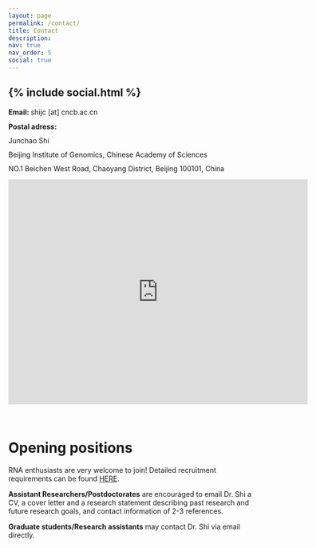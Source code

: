 ```yaml
---
layout: page
permalink: /contact/
title: Contact
description: 
nav: true
nav_order: 5
social: true 
---
```


<div class="social text-left">
    <h2>{% include social.html %}</h2>
</div>

<div>
    <p><b>Email: </b>shijc [at] cncb.ac.cn</p>
    <p style="line-height: 1.0em;"><b>Postal adress:</b></p>
    <p style="line-height: 1.0em;">Junchao Shi</p>
    <p style="line-height: 1.0em;">Beijing Institute of Genomics, Chinese Academy of Sciences</p>
    <p style="line-height: 1.0em;">NO.1 Beichen West Road, Chaoyang District, Beijing 100101, China</p>
</div>    

<iframe src="https://www.google.com/maps/embed?pb=!1m18!1m12!1m3!1d11876.981003058912!2d116.37543217674958!3d40.00284890105729!2m3!1f0!2f0!3f0!3m2!1i1024!2i768!4f13.1!3m3!1m2!1s0x0%3A0x92989edd0f47ee96!2zNDDCsDAwJzE4LjkiTiAxMTbCsDIzJzA3LjgiRQ!5e0!3m2!1sen-US!2sus!4v1675657013129!5m2!1sen-US!2sus" width="600" height="450" style="border:0;" allowfullscreen="" loading="lazy" referrerpolicy="no-referrer-when-downgrade"></iframe>

&nbsp;

# Opening positions

<p>RNA enthusiasts are very welcome to join! Detailed recruitment requirements can be found <a href="/assets/pdf/Recruitment_requirement.pdf" target=_blank>HERE</a>.</p>

<p><b>Assistant Researchers/Postdoctorates</b> are encouraged to email Dr. Shi a CV, a cover letter and a research statement describing past research and future research goals, and contact information of 2-3 references.</p>

<p><b>Graduate students/Research assistants</b> may contact Dr. Shi via email directly.</p>